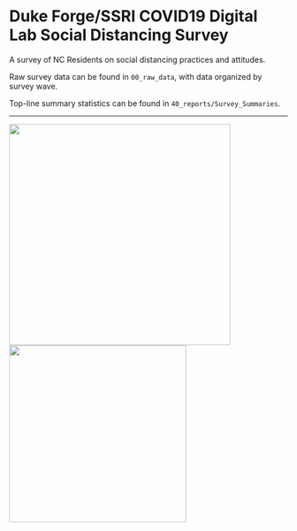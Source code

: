 # Duke Forge/SSRI COVID19 Digital Lab Social Distancing Survey

A survey of NC Residents on social distancing practices and attitudes.

Raw survey data can be found in `00_raw_data`, with data organized by survey wave.

Top-line summary statistics can be found in `40_reports/Survey_Summaries`.
___
<img src="https://biostat.duke.edu/sites/biostat.duke.edu/files/duke%20and%20forge.jpg" width="400">
<img src="http://sites.duke.edu/interdisciplinary/files/2016/11/SSRI-e1480527106123.jpg" width="320">
